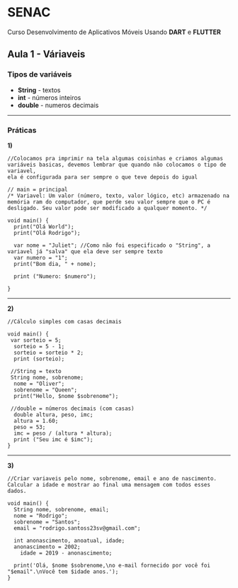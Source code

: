 # SENAC
Curso Desenvolvimento de Aplicativos Móveis
Usando **DART** e **FLUTTER**

## Aula 1 - Váriaveis

### Tipos de variáveis
- **String** - textos
- **int** - números inteiros
- **double** - numeros decimais

------------------------------------------------------------------------------------------------------------------------

### Práticas

**1)**
```
//Colocamos pra imprimir na tela algumas coisinhas e criamos algumas variáveis basicas, devemos lembrar que quando não colocamos o tipo de variavel,
ela é configurada para ser sempre o que teve depois do igual

// main = principal
/* Variavel: Um valor (número, texto, valor lógico, etc) armazenado na memória ram do computador, que perde seu valor sempre que o PC é desligado. Seu valor pode ser modificado a qualquer momento. */

void main() {
  print("Olá World");
  print("Olá Rodrigo");
  
  var nome = "Juliet"; //Como não foi especificado o "String", a variavel já "salva" que ela deve ser sempre texto
  var numero = "1";
  print("Bom dia, " + nome);
  
  print ("Numero: $numero");
  
}
```
------------------------------------------------------------

**2)**
```
//Cálculo simples com casas decimais

void main() {
 var sorteio = 5;
  sorteio = 5 - 1;
  sorteio = sorteio * 2;
  print (sorteio);
  
 //String = texto
 String nome, sobrenome;
  nome = "Oliver";
  sobrenome = "Queen";
  print("Hello, $nome $sobrenome");
  
 //double = números decimais (com casas)
  double altura, peso, imc;
  altura = 1.60;
  peso = 53;
  imc = peso / (altura * altura);
  print ("Seu imc é $imc");
}
```
------------------------------------------------------------

**3)**
```
//Criar variaveis pelo nome, sobrenome, email e ano de nascimento. Calcular a idade e mostrar ao final uma mensagem com todos esses dados.

void main() {
  String nome, sobrenome, email;
  nome = "Rodrigo";
  sobrenome = "Santos";
  email = "rodrigo.santoss23sv@gmail.com";
      
  int anonascimento, anoatual, idade;
  anonascimento = 2002;
 	idade = 2019 - anonascimento;
 
  print('Olá, $nome $sobrenome,\no e-mail fornecido por você foi "$email".\nVocê tem $idade anos.');
}
```
